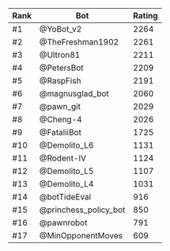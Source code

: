 Rank|Bot|Rating
---|---|---
#1|@YoBot_v2|2264
#2|@TheFreshman1902|2261
#3|@Ultron81|2211
#4|@PetersBot|2209
#5|@RaspFish|2191
#6|@magnusglad_bot|2060
#7|@pawn_git|2029
#8|@Cheng-4|2026
#9|@FataliiBot|1725
#10|@Demolito_L6|1131
#11|@Rodent-IV|1124
#12|@Demolito_L5|1107
#13|@Demolito_L4|1031
#14|@botTideEval|916
#15|@princhess_policy_bot|850
#16|@pawnrobot|791
#17|@MinOpponentMoves|609
